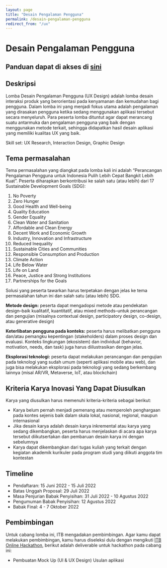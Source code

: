 ```yaml
---
layout: page
title: "Desain Pengalaman Pengguna"
permalink: /desain-pengalaman-pengguna
redirect_from: "/ux"
---
```


# Desain Pengalaman Pengguna

## Panduan dapat di akses di [sini](https://docs.google.com/document/d/1yLPakdNyCzgAnGhju_Ek3CKqEsrF0qZo8p21n2S6UdU/edit#heading=h.4jypdeyrqx9l)

## Deskripsi

Lomba Desain Pengalaman Pengguna (UX Design) adalah lomba desain interaksi produk yang berorientasi pada kenyamanan dan kemudahan bagi pengguna. Dalam lomba ini yang menjadi fokus utama adalah pengalaman yang dirasakan pengguna ketika sedang menggunakan aplikasi tersebut secara menyeluruh. Para peserta lomba dituntut agar dapat merancang suatu antarmuka dan pengalaman pengguna yang baik dengan menggunakan metode terkait, sehingga didapatkan hasil desain aplikasi yang memiliki kualitas UX yang baik.

Skill set: UX Research, Interaction Design, Graphic Design

## Tema permasalahan

Tema permasalahan yang diangkat pada lomba kali ini adalah “Perancangan
Pengalaman Pengguna untuk Indonesia Pulih Lebih Cepat Bangkit Lebih Kuat”.
Peserta diharapkan berkontribusi ke salah satu (atau lebih) dari 17 Sustainable
Development Goals (SDG):

1. No Poverty
2. Zero Hunger
3. Good Health and Well-being
4. Quality Education
5. Gender Equality
6. Clean Water and Sanitation
7. Affordable and Clean Energy
8. Decent Work and Economic Growth
9. Industry, Innovation and Infrastructure
10. Reduced Inequality
11. Sustainable Cities and Communities
12. Responsible Consumption and Production
13. Climate Action
14. Life Below Water
15. Life on Land
16. Peace, Justice and Strong Institutions
17. Partnerships for the Goals

Solusi yang peserta tawarkan harus terpetakan dengan jelas ke tema permasalahan
tahun ini dan salah satu (atau lebih) SDG.

**Metode design:** peserta dapat mengadopsi metode atau pendekatan design–baik
kualitatif, kuantitatif, atau mixed methods–untuk perancangan dan pengujian
(misalnya contextual design, participatory design, co-design, atau generative design)

**Keterlibatan pengguna pada konteks:** peserta harus melibatkan pengguna dan/atau
pemangku kepentingan (stakeholders) dalam proses design dan evaluasi. Konteks
lingkungan (ekosistem) dan individual (behavior, motivation, needs, dan task) juga
harus diilustrasikan dengan jelas.

**Eksplorasi teknologi:** peserta dapat melakukan perancangan dan pengujian pada
teknologi yang sudah umum (seperti aplikasi mobile atau web), dan juga bisa
melakukan eksplorasi pada teknologi yang sedang berkembang lainnya (misal AR/VR,
Metaverse, IoT, atau blockchain)

## Kriteria Karya Inovasi Yang Dapat Diusulkan

Karya yang diusulkan harus memenuhi kriteria-kriteria sebagai berikut:

- Karya belum pernah menjadi pemenang atau memperoleh penghargaan pada kontes sejenis baik dalam skala lokal, nasional, regional, maupun internasional
- Jika desain karya adalah desain karya inkremental atau karya yang sedang dikembangkan, peserta harus menjelaskan di acara apa karya tersebut diikutsertakan dan pembaruan desain karya ini dengan sebelumnya
- Karya dapat dikembangkan dari tugas kuliah yang terkait dengan kegiatan akademik kurikuler pada program studi yang diikuti anggota tim kontestan

## Timeline

- Pendaftaran: 15 Juni 2022 - 15 Juli 2022
- Batas Unggah Proposal: 29 Juli 2022
- Masa Penjurian Babak Penyisihan: 31 Juli 2022 - 10 Agustus 2022
- Pengumuman Babak Penyisihan: 12 Agustus 2022
- Babak Final: 4 - 7 Oktober 2022

## Pembimbingan

Untuk cabang lomba ini, ITB mengadakan pembimbingan. Agar kamu dapat melakukan pembimbingan, kamu harus diseleksi dulu dengan mengikuti [ITB Online Hackathon](hackathon), berikut adalah deliverable untuk hackathon pada cabang ini:

- Pembuatan Mock Up (UI & UX Design) Usulan aplikasi
